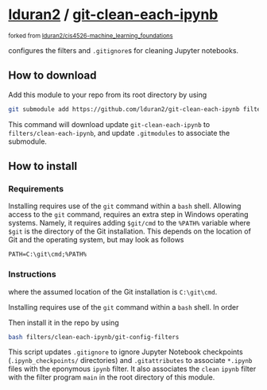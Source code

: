 # [lduran2] / [git-clean-each-ipynb]
<small>forked from [lduran2/cis4526-machine_learning_foundations]</small>

configures the filters and `.gitignore`s for cleaning Jupyter
notebooks.

## How to download

Add this module to your repo from its root directory by using
```bash
git submodule add https://github.com/lduran2/git-clean-each-ipynb filters/clean-each-ipynb
```

This command will download update `git-clean-each-ipynb` to
`filters/clean-each-ipynb`, and update `.gitmodules` to associate the
submodule.

## How to install

### Requirements

Installing requires use of the `git` command within a `bash` shell.
Allowing access to the `git` command, requires an extra step in
Windows operating systems. Namely, it requires adding `$git/cmd` to
the `%PATH%` variable where `$git` is the directory of the Git
installation.  This depends on the location of Git and the operating
system, but may look as follows

```batch
PATH=C:\git\cmd;%PATH%
```

### Instructions

where the assumed location of the Git installation is `C:\git\cmd`.

Installing requires use of the `git` command within a `bash` shell.  In order

Then install it in the repo by using
```bash
bash filters/clean-each-ipynb/git-config-filters
```

This script updates `.gitignore` to ignore Jupyter Notebook checkpoints
(`.ipynb_checkpoints/` directories) and `.gitattributes` to associate
`*.ipynb` files with the eponymous `ipynb` filter.  It also associates
the `clean` `ipynb` filter with the filter program `main` in the root
directory of this module.

[lduran2]: https://github.com/lduran2
[git-clean-each-ipynb]: https://github.com/lduran2/git-clean-each-ipynb
[lduran2/cis4526-machine_learning_foundations]: https://github.com/lduran2/cis4526-machine_learning_foundations
